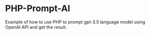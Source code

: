 # PHP-Prompt-AI
Example of how to use PHP to prompt gpt-3.5 language model using OpenAI API and get the result.

